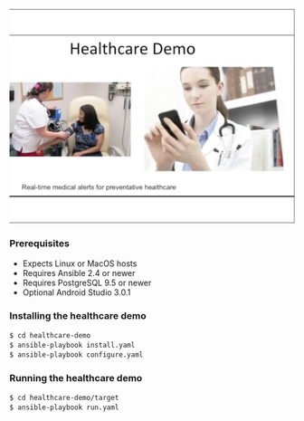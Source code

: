 ![Healthcare demo header](docs/images/header.png?raw=true "Healthcare demo")

### Prerequisites

- Expects Linux or MacOS hosts
- Requires Ansible 2.4 or newer
- Requires PostgreSQL 9.5 or newer
- Optional Android Studio 3.0.1

### Installing the healthcare demo

``` bash
$ cd healthcare-demo
$ ansible-playbook install.yaml
$ ansible-playbook configure.yaml
```

### Running the healthcare demo

``` bash
$ cd healthcare-demo/target
$ ansible-playbook run.yaml
```
